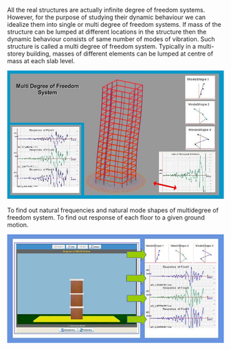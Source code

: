 All the real structures are actually infinite degree of freedom systems. However, for the purpose of studying their dynamic behaviour we can idealize them into single or multi degree of freedom systems. If mass of the structure can be lumped at different locations in the structure then the dynamic behaviour consists of same number of modes of vibration. Such structure is called a multi degree of freedom system. Typically in a multi-storey building, masses of different elements can be lumped at centre of mass at each slab level.

 
<img src="images/5.jpg"> 

To find out natural frequencies and natural mode shapes of multidegree of freedom system. To find out response of each floor to a given ground motion.

<img src="images/concept_modf.jpg"> 
